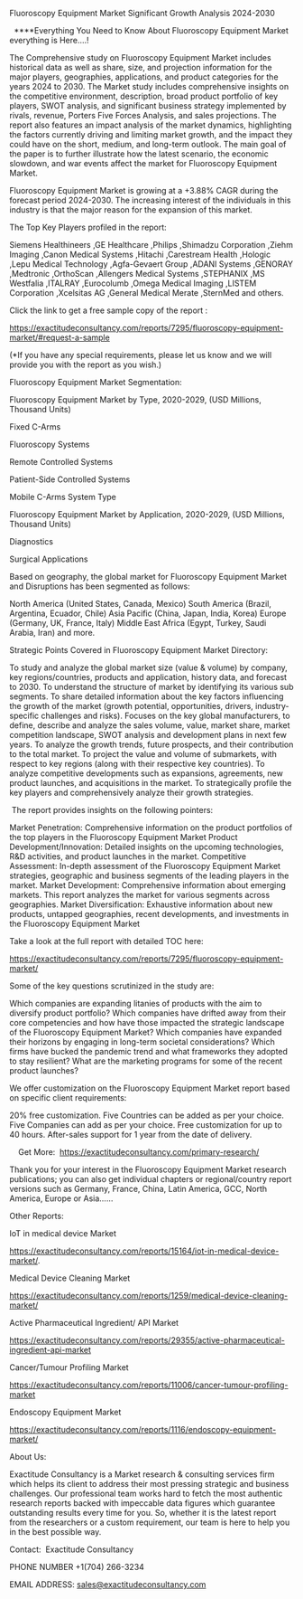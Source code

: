 Fluoroscopy Equipment Market Significant Growth Analysis 2024-2030

  ****Everything You Need to Know About Fluoroscopy Equipment Market everything is Here....!

The Comprehensive study on Fluoroscopy Equipment Market includes historical data as well as share, size, and projection information for the major players, geographies, applications, and product categories for the years 2024 to 2030. The Market study includes comprehensive insights on the competitive environment, description, broad product portfolio of key players, SWOT analysis, and significant business strategy implemented by rivals, revenue, Porters Five Forces Analysis, and sales projections. The report also features an impact analysis of the market dynamics, highlighting the factors currently driving and limiting market growth, and the impact they could have on the short, medium, and long-term outlook. The main goal of the paper is to further illustrate how the latest scenario, the economic slowdown, and war events affect the market for Fluoroscopy Equipment Market.

Fluoroscopy Equipment Market is growing at a +3.88% CAGR during the forecast period 2024-2030. The increasing interest of the individuals in this industry is that the major reason for the expansion of this market.

The Top Key Players profiled in the report: 

Siemens Healthineers ,GE Healthcare ,Philips ,Shimadzu Corporation ,Ziehm Imaging ,Canon Medical Systems ,Hitachi ,Carestream Health ,Hologic ,Lepu Medical Technology ,Agfa-Gevaert Group ,ADANI Systems ,GENORAY ,Medtronic ,OrthoScan ,Allengers Medical Systems ,STEPHANIX ,MS Westfalia ,ITALRAY ,Eurocolumb ,Omega Medical Imaging ,LISTEM Corporation ,Xcelsitas AG ,General Medical Merate ,SternMed and others.

Click the link to get a free sample copy of the report :

https://exactitudeconsultancy.com/reports/7295/fluoroscopy-equipment-market/#request-a-sample

(*If you have any special requirements, please let us know and we will provide you with the report as you wish.)

Fluoroscopy Equipment Market Segmentation:

Fluoroscopy Equipment Market by Type, 2020-2029, (USD Millions, Thousand Units)

Fixed C-Arms

Fluoroscopy Systems

Remote Controlled Systems

Patient-Side Controlled Systems

Mobile C-Arms System Type

Fluoroscopy Equipment Market by Application, 2020-2029, (USD Millions, Thousand Units)

Diagnostics

Surgical Applications

Based on geography, the global market for Fluoroscopy Equipment Market and Disruptions has been segmented as follows:

North America (United States, Canada, Mexico)
South America (Brazil, Argentina, Ecuador, Chile)
Asia Pacific (China, Japan, India, Korea)
Europe (Germany, UK, France, Italy)
Middle East Africa (Egypt, Turkey, Saudi Arabia, Iran) and more.

Strategic Points Covered in Fluoroscopy Equipment Market Directory:

To study and analyze the global market size (value & volume) by company, key regions/countries, products and application, history data, and forecast to 2030.
To understand the structure of market by identifying its various sub segments.
To share detailed information about the key factors influencing the growth of the market (growth potential, opportunities, drivers, industry-specific challenges and risks).
Focuses on the key global manufacturers, to define, describe and analyze the sales volume, value, market share, market competition landscape, SWOT analysis and development plans in next few years.
To analyze the growth trends, future prospects, and their contribution to the total market.
To project the value and volume of submarkets, with respect to key regions (along with their respective key countries).
To analyze competitive developments such as expansions, agreements, new product launches, and acquisitions in the market.
To strategically profile the key players and comprehensively analyze their growth strategies.

 The report provides insights on the following pointers:

Market Penetration: Comprehensive information on the product portfolios of the top players in the Fluoroscopy Equipment Market
Product Development/Innovation: Detailed insights on the upcoming technologies, R&D activities, and product launches in the market.
Competitive Assessment: In-depth assessment of the Fluoroscopy Equipment Market strategies, geographic and business segments of the leading players in the market.
Market Development: Comprehensive information about emerging markets. This report analyzes the market for various segments across geographies.
Market Diversification: Exhaustive information about new products, untapped geographies, recent developments, and investments in the Fluoroscopy Equipment Market

Take a look at the full report with detailed TOC here:

https://exactitudeconsultancy.com/reports/7295/fluoroscopy-equipment-market/

Some of the key questions scrutinized in the study are:

Which companies are expanding litanies of products with the aim to diversify product portfolio?
Which companies have drifted away from their core competencies and how have those impacted the strategic landscape of the Fluoroscopy Equipment Market?
Which companies have expanded their horizons by engaging in long-term societal considerations?
Which firms have bucked the pandemic trend and what frameworks they adopted to stay resilient?
What are the marketing programs for some of the recent product launches?

We offer customization on the Fluoroscopy Equipment Market report based on specific client requirements:

20% free customization.
Five Countries can be added as per your choice.
Five Companies can add as per your choice.
Free customization for up to 40 hours.
After-sales support for 1 year from the date of delivery.

    Get More:  https://exactitudeconsultancy.com/primary-research/

Thank you for your interest in the Fluoroscopy Equipment Market research publications; you can also get individual chapters or regional/country report versions such as Germany, France, China, Latin America, GCC, North America, Europe or Asia……

Other Reports:

IoT in medical device Market

https://exactitudeconsultancy.com/reports/15164/iot-in-medical-device-market/.

Medical Device Cleaning Market

https://exactitudeconsultancy.com/reports/1259/medical-device-cleaning-market/

Active Pharmaceutical Ingredient/ API Market

https://exactitudeconsultancy.com/reports/29355/active-pharmaceutical-ingredient-api-market

Cancer/Tumour Profiling Market

https://exactitudeconsultancy.com/reports/11006/cancer-tumour-profiling-market

Endoscopy Equipment Market

https://exactitudeconsultancy.com/reports/1116/endoscopy-equipment-market/

About Us:

Exactitude Consultancy is a Market research & consulting services firm which helps its client to address their most pressing strategic and business challenges. Our professional team works hard to fetch the most authentic research reports backed with impeccable data figures which guarantee outstanding results every time for you. So, whether it is the latest report from the researchers or a custom requirement, our team is here to help you in the best possible way.

Contact:  Exactitude Consultancy

PHONE NUMBER +1(704) 266-3234

EMAIL ADDRESS: sales@exactitudeconsultancy.com
